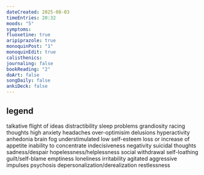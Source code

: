 ```yaml
---
dateCreated: 2025-08-03
timeEntries: 20:32
moods: "5"
symptoms: 
fluoxetine: true
aripiprazole: true
monoquinPost: "1"
monoquinEdit: true
calisthenics: 
journaling: false
bookReading: "2"
doArt: false
songDaily: false
ankiDeck: false
---
```

## legend
talkative
flight of ideas
distractibility
sleep problems
grandiosity
racing thoughts
high anxiety
headaches
over-optimisim
delusions
hyperactivity
anhedonia
brain fog
understimulated
low self-esteem
loss or increase of appetite
inability to concentrate
indecisiveness
negativity
suicidal thoughts
sadness/despair
hopelessness/helplessness
social withdrawal
self-loathing
guilt/self-blame
emptiness
loneliness
irritability
agitated
aggressive impulses
psychosis
depersonalization/derealization
restlessness